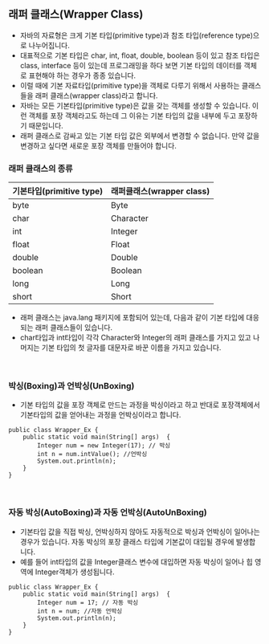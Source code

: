  ## 래퍼 클래스(Wrapper Class)

 - 자바의 자료형은 크게 기본 타입(primitive type)과 참조 타입(reference type)으로 나누어집니다.
 - 대표적으로 기본 타입은 char, int, float, double, boolean 등이 있고 참조 타입은 class, interface 등이 있는데 프로그래밍을 하다 보면 기본 타입의 데이터를 
   객체로 표현해야 하는 경우가 종종 있습니다.
 - 이럴 때에 기본 자료타입(primitive type)을 객체로 다루기 위해서 사용하는 클래스들을 래퍼 클래스(wrapper class)라고 합니다. 
 - 자바는 모든 기본타입(primitive type)은 값을 갖는 객체를 생성할 수 있습니다. 이런 객체를 포장 객체라고도 하는데 그 이유는 기본 타입의 값을 내부에 두고 포장하기 때문입니다.
 - 래퍼 클래스로 감싸고 있는 기본 타입 값은 외부에서 변경할 수 없습니다. 만약 값을 변경하고 싶다면 새로운 포장 객체를 만들어야 합니다.

 

### 래퍼 클래스의 종류

| 기본타입(primitive type)   |      래퍼클래스(wrapper class)      |
|----------|-------------|
|byte|Byte|
|char|Character|
|int|Integer|
|float|Float|
|double|Double|
|boolean|Boolean|
|long|Long|
|short|Short|

- 래퍼 클래스는 java.lang 패키지에 포함되어 있는데, 다음과 같이 기본 타입에 대응되는 래퍼 클래스들이 있습니다. 
- char타입과 int타입이 각각 Character와 Integer의 래퍼 클래스를 가지고 있고 나머지는 기본 타입의 첫 글자를 대문자로 바꾼 이름을 가지고 있습니다.

<br/>

### 박싱(Boxing)과 언박싱(UnBoxing) 

- 기본 타입의 값을 포장 객체로 만드는 과정을 박싱이라고 하고 반대로 포장객체에서 기본타입의 값을 얻어내는 과정을 언박싱이라고 합니다. 
```
public class Wrapper_Ex {
    public static void main(String[] args)  {
        Integer num = new Integer(17); // 박싱
        int n = num.intValue(); //언박싱
        System.out.println(n);
    }
}
```

<br/>


### 자동 박싱(AutoBoxing)과 자동 언박싱(AutoUnBoxing)

- 기본타입 값을 직접 박싱, 언박싱하지 않아도 자동적으로 박싱과 언박싱이 일어나는 경우가 있습니다. 자동 박싱의 포장 클래스 타입에 기본값이 대입될 경우에 발생합니다.
- 예를 들어 int타입의 값을 Integer클래스 변수에 대입하면 자동 박싱이 일어나 힙 영역에 Integer객체가 생성됩니다.

```
public class Wrapper_Ex {
    public static void main(String[] args)  {
        Integer num = 17; // 자동 박싱
        int n = num; //자동 언박싱
        System.out.println(n);
    }
}
```

